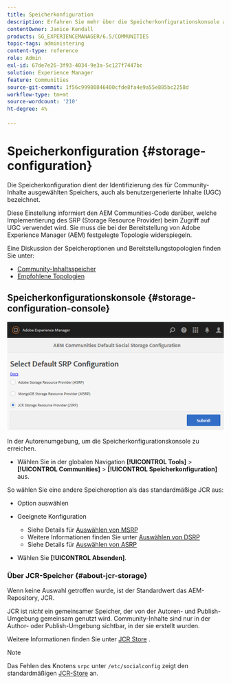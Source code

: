 ```yaml
---
title: Speicherkonfiguration
description: Erfahren Sie mehr über die Speicherkonfigurationskonsole als Möglichkeit, den für Community-Inhalte ausgewählten Speicher zu identifizieren, der auch als benutzergenerierte Inhalte bezeichnet wird.
contentOwner: Janice Kendall
products: SG_EXPERIENCEMANAGER/6.5/COMMUNITIES
topic-tags: administering
content-type: reference
role: Admin
exl-id: 67de7e26-3f93-4034-9e3a-5c127f7447bc
solution: Experience Manager
feature: Communities
source-git-commit: 1f56c99980846400cfde8fa4e9a55e885bc2258d
workflow-type: tm+mt
source-wordcount: '210'
ht-degree: 4%

---
```


# Speicherkonfiguration {#storage-configuration}

Die Speicherkonfiguration dient der Identifizierung des für Community-Inhalte ausgewählten Speichers, auch als benutzergenerierte Inhalte (UGC) bezeichnet.

Diese Einstellung informiert den AEM Communities-Code darüber, welche Implementierung des SRP (Storage Resource Provider) beim Zugriff auf UGC verwendet wird. Sie muss die bei der Bereitstellung von Adobe Experience Manager (AEM) festgelegte Topologie widerspiegeln.

Eine Diskussion der Speicheroptionen und Bereitstellungstopologien finden Sie unter:

* [Community-Inhaltsspeicher](working-with-srp.md)
* [Empfohlene Topologien](topologies.md)

## Speicherkonfigurationskonsole {#storage-configuration-console}

![jsrp-configuration](assets/jsrp-configuration.png)

In der Autorenumgebung, um die Speicherkonfigurationskonsole zu erreichen.

* Wählen Sie in der globalen Navigation **[!UICONTROL Tools]** > **[!UICONTROL Communities]** > **[!UICONTROL Speicherkonfiguration]** aus.

So wählen Sie eine andere Speicheroption als das standardmäßige JCR aus:

* Option auswählen
* Geeignete Konfiguration

   * Siehe Details für [Auswählen von MSRP](msrp.md#select-msrp)
   * Weitere Informationen finden Sie unter [Auswählen von DSRP](dsrp.md#select-dsrp)
   * Siehe Details für [Auswählen von ASRP](asrp.md#select-asrp)

* Wählen Sie **[!UICONTROL Absenden]**.

### Über JCR-Speicher {#about-jcr-storage}

Wenn keine Auswahl getroffen wurde, ist der Standardwert das AEM-Repository, JCR.

JCR ist *nicht* ein gemeinsamer Speicher, der von der Autoren- und Publish-Umgebung gemeinsam genutzt wird. Community-Inhalte sind nur in der Author- oder Publish-Umgebung sichtbar, in der sie erstellt wurden.

Weitere Informationen finden Sie unter [JCR Store](jsrp.md) .

>[!NOTE]
>
>Das Fehlen des Knotens `srpc` unter `/etc/socialconfig` zeigt den standardmäßigen [JCR-Store](jsrp.md) an.
